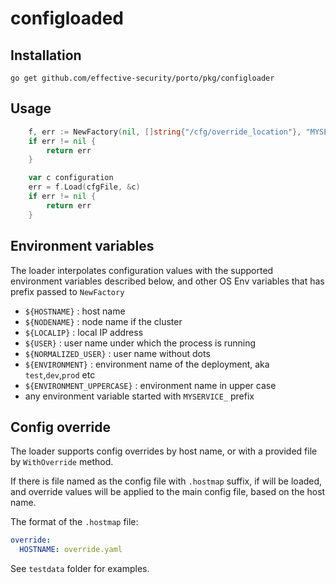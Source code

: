 configloaded
============

Installation
------------

```
go get github.com/effective-security/porto/pkg/configloader
```

Usage
-----

```go
	f, err := NewFactory(nil, []string{"/cfg/override_location"}, "MYSERVICE_")
	if err != nil {
        return err
    }

	var c configuration
	err = f.Load(cfgFile, &c)
	if err != nil {
        return err
    }
```

Environment variables
---------------------

The loader interpolates configuration values with the supported environment variables described below, and other OS Env variables that has prefix passed to `NewFactory`

- `${HOSTNAME}` : host name
- `${NODENAME}` : node name if the cluster
- `${LOCALIP}` : local IP address
- `${USER}` : user name under which the process is running
- `${NORMALIZED_USER}` : user name without dots
- `${ENVIRONMENT}` : environment name of the deployment, aka `test`,`dev`,`prod` etc
- `${ENVIRONMENT_UPPERCASE}` : environment name in upper case
- any environment variable started with `MYSERVICE_` prefix

Config override
---------------

The loader supports config overrides by host name, or with a provided file by `WithOverride` method.

If there is file named as the config file with `.hostmap` suffix, if will be loaded,
and override values will be applied to the main config file, based on the host name.

The format of the `.hostmap` file:

```yaml
override:
  HOSTNAME: override.yaml
```

See `testdata` folder for examples.